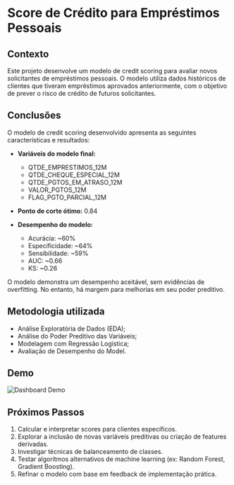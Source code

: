 # Score de Crédito para Empréstimos Pessoais

## Contexto

Este projeto desenvolve um modelo de credit scoring para avaliar novos solicitantes de empréstimos pessoais. 
O modelo utiliza dados históricos de clientes que tiveram empréstimos aprovados anteriormente, com o objetivo de prever o risco de crédito de futuros solicitantes.

## Conclusões

O modelo de credit scoring desenvolvido apresenta as seguintes características e resultados:

* **Variáveis do modelo final:**
  * QTDE_EMPRESTIMOS_12M
  * QTDE_CHEQUE_ESPECIAL_12M
  * QTDE_PGTOS_EM_ATRASO_12M
  * VALOR_PGTOS_12M
  * FLAG_PGTO_PARCIAL_12M

* **Ponto de corte ótimo:** 0.84

* **Desempenho do modelo:**
  * Acurácia: ~60%
  * Especificidade: ~64%
  * Sensibilidade: ~59%
  * AUC: ~0.66
  * KS: ~0.26

O modelo demonstra um desempenho aceitável, sem evidências de overfitting. No entanto, há margem para melhorias em seu poder preditivo.

## Metodologia utilizada

- Análise Exploratória de Dados (EDA);
- Análise do Poder Preditivo das Variáveis;
- Modelagem com Regressão Logística;
- Avaliação de Desempenho do Model.

## Demo
![Dashboard Demo](https://github.com/franciscobpena/delivery_food_company/blob/main/painel.gif)

## Próximos Passos

1. Calcular e interpretar scores para clientes específicos.
2. Explorar a inclusão de novas variáveis preditivas ou criação de features derivadas.
3. Investigar técnicas de balanceamento de classes.
4. Testar algoritmos alternativos de machine learning (ex: Random Forest, Gradient Boosting).
5. Refinar o modelo com base em feedback de implementação prática.




